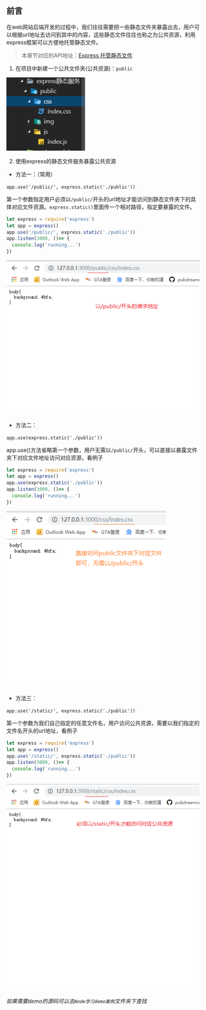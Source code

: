 ## 前言

在web网站后端开发的过程中，我们往往需要把一些静态文件夹暴露出去，用户可以根据url地址去访问到其中的内容，这些静态文件往往也称之为公共资源，利用express框架可以方便地托管静态文件。
> 本章节对应的API地址：[Express 托管静态文件](http://www.expressjs.com.cn/starter/static-files.html)

1. 在项目中新建一个公共文件夹(公共资源)：`public`

![node演示](../node学习图片资源/43.png)

2. 使用express的静态文件服务暴露公共资源

* 方法一：（常用）

`app.use('/public/', express.static('./public'))`

第一个参数指定用户必须以`/public/`开头的url地址才能访问到静态文件夹下的具体对应文件资源。`express.static()`里面传一个相对路径，指定要暴露的文件。

```javascript
let express = require('express')
let app = express()
app.use('/public/', express.static('./public'))
app.listen(3000, ()=> {
  console.log('running...')
})
```

![node演示](../node学习图片资源/44.png)

* 方法二：

`app.use(express.static('./public'))`

app.use()方法省略第一个参数，用户无需以`/public/`开头，可以直接以暴露文件夹下对应文件地址访问对应资源，看例子

```javascript
let express = require('express')
let app = express()
app.use(express.static('./public'))
app.listen(3000, ()=> {
  console.log('running...')
})
```

![node](../node学习图片资源/45.png)

* 方法三：

`app.use('/static/', express.static('./public'))`

第一个参数为我们自己指定的任意文件名，用户访问公共资源，需要以我们指定的文件名开头的url地址，看例子

```javascript
let express = require('express')
let app = express()
app.use('/static/', express.static('./public'))
app.listen(3000, ()=> {
  console.log('running...')
})
```

![node](../node学习图片资源/46.png)

*如果需要demo的源码可以去`Node学习demo案例`文件夹下查找*